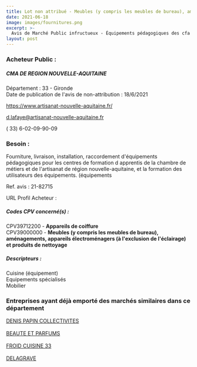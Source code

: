 ```yaml
---
title: Lot non attribué - Meubles (y compris les meubles de bureau), aménagements, appareils électroménagers (à l'exclusion de l'éclairage) et produits de nettoyage + autres fournitures
date: 2021-06-18
image: images/fournitures.png
excerpt: >-
  Avis de Marché Public infructueux - Équipements pédagogiques des cfa
layout: post
---
```


### Acheteur Public :
##### CMA DE REGION NOUVELLE-AQUITAINE
Département : 33 - Gironde<br/>
Date de publication de l'avis de non-attribution : 18/6/2021


https://www.artisanat-nouvelle-aquitaine.fr/

d.lafaye@artisanat-nouvelle-aquitaine.fr

( 33) 6-02-09-90-09
### Besoin :

Fourniture, livraison, installation, raccordement d'équipements pédagogiques pour les centres de formation d apprentis de la chambre de métiers et de l'artisanat de région nouvelle-aquitaine, et la formation des utilisateurs des équipements. (équipements

Ref. avis : 21-82715

URL Profil Acheteur : 

##### Codes CPV concerné(s) :
CPV39712200 - **Appareils de coiffure** <br/>
CPV39000000 - **Meubles (y compris les meubles de bureau), aménagements, appareils électroménagers (à l'exclusion de l'éclairage) et produits de nettoyage** <br/>

##### Descripteurs :
Cuisine (équipement) <br/>
Equipements spécialisés <br/>
Mobilier <br/>

### Entreprises ayant déjà emporté des marchés similaires dans ce département
<a href="/entreprise-552/siren-383653938">DENIS PAPIN COLLECTIVITES</a><br/><br/>
<a href="/entreprise-556/siren-410407456">BEAUTE ET PARFUMS</a><br/><br/>
<a href="/entreprise-564/siren-478590763">FROID CUISINE 33</a><br/><br/>
<a href="/entreprise-572/siren-562114066">DELAGRAVE</a><br/><br/>
